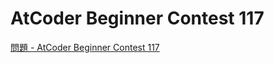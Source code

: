 AtCoder Beginner Contest 117
===

[問題 - AtCoder Beginner Contest 117](https://atcoder.jp/contests/abc117/tasks)
